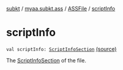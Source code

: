 [subkt](../../index.md) / [myaa.subkt.ass](../index.md) / [ASSFile](index.md) / [scriptInfo](./script-info.md)

# scriptInfo

`val scriptInfo: `[`ScriptInfoSection`](../-script-info-section/index.md) [(source)](https://github.com/Myaamori/SubKt/blob/0.1.7/src/main/kotlin/myaa/subkt/ass/parser.kt#L108)

The [ScriptInfoSection](../-script-info-section/index.md) of the file.

